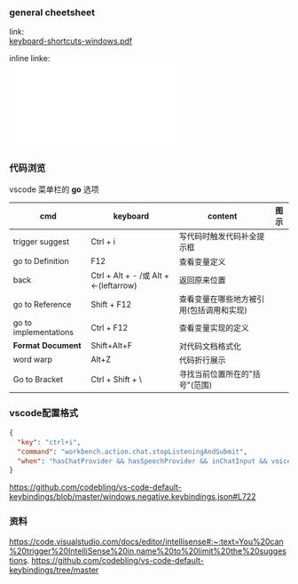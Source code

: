 
### general cheetsheet

link:  
[keyboard-shortcuts-windows.pdf](https://code.visualstudio.com/shortcuts/keyboard-shortcuts-windows.pdf)

inline linke:  
![](keyboard-shortcuts-windows.pdf)


### 代码浏览

vscode 菜单栏的 **go** 选项

| cmd                   | keyboard                              | content               | 图示  |
| --------------------- | ------------------------------------- | --------------------- | --- |
| trigger suggest       | Ctrl + i                              | 写代码时触发代码补全提示框         |     |
| go to Definition      | F12                                   | 查看变量定义                |     |
| back                  | Ctrl + Alt + - /或 Alt + <-(leftarrow) | 返回原来位置                |     |
| go to Reference       | Shift + F12                           | 查看变量在哪些地方被引用(包括调用和实现) |     |
| go to implementations | Ctrl + F12                            | 查看变量实现的定义             |     |
| **Format Document**   | Shift+Alt+F                           | 对代码文档格式化              |     |
| word warp             | Alt+Z                                 | 代码折行展示                |     |
| Go to Bracket         | Ctrl + Shift + \                      | 寻找当前位置所在的"括号"(范围)     |     |

### vscode配置格式

```json
{
  "key": "ctrl+i",
  "command": "workbench.action.chat.stopListeningAndSubmit",
  "when": "hasChatProvider && hasSpeechProvider && inChatInput && voiceChatInProgress || hasChatProvider && hasSpeechProvider && inlineChatFocused && voiceChatInProgress"
}
```

https://github.com/codebling/vs-code-default-keybindings/blob/master/windows.negative.keybindings.json#L722


### 资料

https://code.visualstudio.com/docs/editor/intellisense#:~:text=You%20can%20trigger%20IntelliSense%20in,name%20to%20limit%20the%20suggestions.
https://github.com/codebling/vs-code-default-keybindings/tree/master